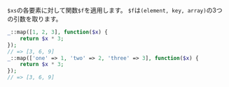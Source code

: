 `$xs`の各要素に対して関数`$f`を適用します。
`$f`は`(element, key, array)`の3つの引数を取ります。

```php
_::map([1, 2, 3], function($x) {
    return $x * 3;
});
// => [3, 6, 9]
_::map(['one' => 1, 'two' => 2, 'three' => 3], function($x) {
    return $x * 3;
});
// => [3, 6, 9]
```
